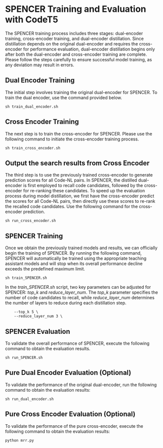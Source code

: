 # SPENCER Training and Evaluation with CodeT5

The SPENCER training process includes three stages: dual-encoder training, cross-encoder training, and dual-encoder distillation. Since distillation depends on the original dual-encoder and requires the cross-encoder for performance evaluation, dual-encoder distillation begins only after both the dual-encoder and cross-encoder training are complete. Please follow the steps carefully to ensure successful model training, as any deviation may result in errors.

## Dual Encoder Training

The initial step involves training the original dual-encoder for SPENCER. To train the dual encoder, use the command provided below.

```
sh train_dual_encoder.sh
```

## Cross Encoder Training

The next step is to train the cross-encoder for SPENCER. Please use the following command to initiate the cross-encoder training process.

```
sh train_cross_encoder.sh
```

## Output the search results from Cross Encoder

The third step is to use the previously trained cross-encoder to generate prediction scores for all Code-NL pairs. In SPENCER, the distilled dual-encoder is first employed to recall code candidates, followed by the cross-encoder for re-ranking these candidates. To speed up the evaluation process during model distillation, we first have the cross-encoder predict the scores for all Code-NL pairs, then directly use these scores to re-rank the recalled code candidates. Use the following command for the cross-encoder prediction. 

```
sh run_cross_encoder.sh
```

## SPENCER Training

Once we obtain the previously trained models and results, we can officially begin the training of SPENCER. By running the following command, SPENCER will automatically be trained using the appropriate teaching assistant models and will stop when its overall performance decline exceeds the predefined maximum limit.

```
sh train_SPENCER.sh
```
In the *train_SPENCER.sh* script, two key parameters can be adjusted for SPENCER: *top_k* and *reduce_layer_num*. The *top_k* parameter specifies the number of code candidates to recall, while *reduce_layer_num* determines the number of layers to reduce during each distillation step.

```
    --top_k 5 \
    --reduce_layer_num 3 \
```

## SPENCER Evaluation

To validate the overall performance of SPENCER, execute the following command to obtain the evaluation results.

```
sh run_SPENCER.sh
```

## Pure Dual Encoder Evaluation (Optional)

To validate the performance of the original dual-encoder, run the following command to obtain the evaluation results:

```
sh run_dual_encoder.sh
```

## Pure Cross Encoder Evaluation (Optional)

To validate the performance of the pure cross-encoder, execute the following command to obtain the evaluation results:

```
python mrr.py
```

